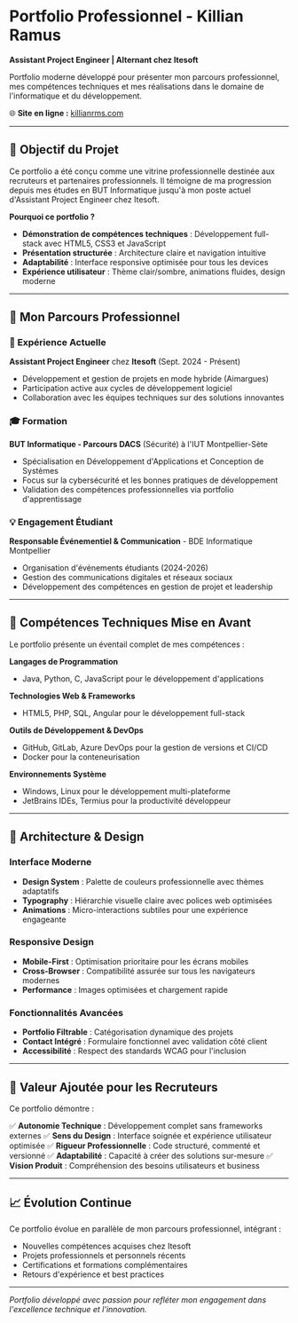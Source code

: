# Portfolio Professionnel - Killian Ramus

**Assistant Project Engineer | Alternant chez Itesoft**

Portfolio moderne développé pour présenter mon parcours professionnel, mes compétences techniques et mes réalisations dans le domaine de l'informatique et du développement.

🌐 **Site en ligne :** [killianrms.com](https://killianrms.com/)

---

## 🎯 Objectif du Projet

Ce portfolio a été conçu comme une vitrine professionnelle destinée aux recruteurs et partenaires professionnels. Il témoigne de ma progression depuis mes études en BUT Informatique jusqu'à mon poste actuel d'Assistant Project Engineer chez Itesoft.

**Pourquoi ce portfolio ?**
- **Démonstration de compétences techniques** : Développement full-stack avec HTML5, CSS3 et JavaScript
- **Présentation structurée** : Architecture claire et navigation intuitive
- **Adaptabilité** : Interface responsive optimisée pour tous les devices
- **Expérience utilisateur** : Thème clair/sombre, animations fluides, design moderne

---

## 🚀 Mon Parcours Professionnel

### 🏢 Expérience Actuelle
**Assistant Project Engineer** chez **Itesoft** (Sept. 2024 - Présent)
- Développement et gestion de projets en mode hybride (Aimargues)
- Participation active aux cycles de développement logiciel
- Collaboration avec les équipes techniques sur des solutions innovantes

### 🎓 Formation
**BUT Informatique - Parcours DACS** (Sécurité) à l'IUT Montpellier-Sète
- Spécialisation en Développement d'Applications et Conception de Systèmes
- Focus sur la cybersécurité et les bonnes pratiques de développement
- Validation des compétences professionnelles via portfolio d'apprentissage

### 💡 Engagement Étudiant
**Responsable Événementiel & Communication** - BDE Informatique Montpellier
- Organisation d'événements étudiants (2024-2026)
- Gestion des communications digitales et réseaux sociaux
- Développement des compétences en gestion de projet et leadership

---

## 💼 Compétences Techniques Mise en Avant

Le portfolio présente un éventail complet de mes compétences :

**Langages de Programmation**
- Java, Python, C, JavaScript pour le développement d'applications

**Technologies Web & Frameworks**
- HTML5, PHP, SQL, Angular pour le développement full-stack

**Outils de Développement & DevOps**
- GitHub, GitLab, Azure DevOps pour la gestion de versions et CI/CD
- Docker pour la conteneurisation

**Environnements Système**
- Windows, Linux pour le développement multi-plateforme
- JetBrains IDEs, Termius pour la productivité développeur

---

## 🎨 Architecture & Design

### Interface Moderne
- **Design System** : Palette de couleurs professionnelle avec thèmes adaptatifs
- **Typography** : Hiérarchie visuelle claire avec polices web optimisées
- **Animations** : Micro-interactions subtiles pour une expérience engageante

### Responsive Design
- **Mobile-First** : Optimisation prioritaire pour les écrans mobiles
- **Cross-Browser** : Compatibilité assurée sur tous les navigateurs modernes
- **Performance** : Images optimisées et chargement rapide

### Fonctionnalités Avancées
- **Portfolio Filtrable** : Catégorisation dynamique des projets
- **Contact Intégré** : Formulaire fonctionnel avec validation côté client
- **Accessibilité** : Respect des standards WCAG pour l'inclusion

---

## 🎯 Valeur Ajoutée pour les Recruteurs

Ce portfolio démontre :

✅ **Autonomie Technique** : Développement complet sans frameworks externes
✅ **Sens du Design** : Interface soignée et expérience utilisateur optimisée
✅ **Rigueur Professionnelle** : Code structuré, commenté et versionné
✅ **Adaptabilité** : Capacité à créer des solutions sur-mesure
✅ **Vision Produit** : Compréhension des besoins utilisateurs et business

---

## 📈 Évolution Continue

Ce portfolio évolue en parallèle de mon parcours professionnel, intégrant :
- Nouvelles compétences acquises chez Itesoft
- Projets professionnels et personnels récents
- Certifications et formations complémentaires
- Retours d'expérience et best practices

---

*Portfolio développé avec passion pour refléter mon engagement dans l'excellence technique et l'innovation.*